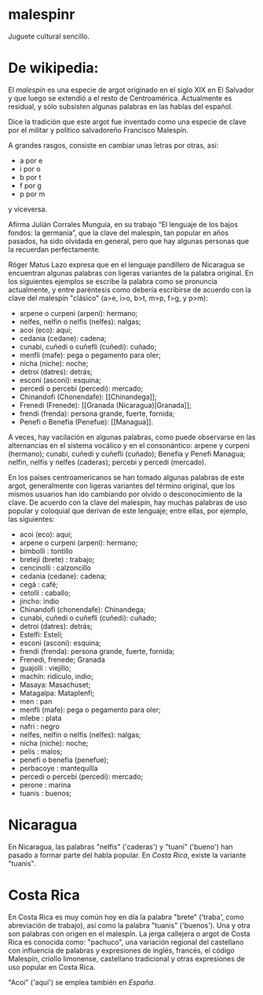 malespinr
=========

Juguete cultural sencillo.



De wikipedia:
=============

El *malespín* es una especie de argot originado en el siglo XIX en El Salvador y que luego se extendió a el resto de Centroamérica. Actualmente es residual, y sólo subsisten algunas palabras en las hablas del español. 



Dice la tradición que este argot fue inventado como una especie de clave por el militar y político salvadoreño Francisco Malespín.

A grandes rasgos, consiste en cambiar unas letras por otras, así:
* a por e
* i por o
* b por t
* f por g
* p por m

y viceversa. 


Afirma Julián Corrales Munguía, en su trabajo “El lenguaje de los bajos fondos: la germanía”, que la clave del malespín, tan popular en años pasados, ha sido olvidada en general, pero que hay algunas personas que la recuerdan perfectamente.

Róger Matus Lazo expresa que en el lenguaje pandillero de Nicaragua se encuentran algunas palabras con ligeras variantes de la palabra original. En los siguientes ejemplos se escribe la palabra como se pronuncia actualmente, y entre paréntesis como debería escribirse de acuerdo con la clave del malespín "clásico" (a>e, i>o, b>t, m>p, f>g, y p>m):
* arpene o curpeni (arpeni): hermano; 
* nelfes, nelfin o nelfis (nelfes): nalgas; 
* acoi (eco): aquí; 
* cedania (cedane): cadena; 
* cunabi, cuñedi o cuñefli (cuñedi): cuñado; 
* menfli (mafe): pega o pegamento para oler; 
* nicha (niche): noche; 
* detroi (datres): detrás; 
* esconi (asconi): esquina; 
* percedi o percebi (percedi): mercado; 
* Chinandofi (Chonendafe): [[Chinandega]]; 
* Frenedi (Frenede): [[Granada (Nicaragua)|Granada]]; 
* frendi (frenda): persona grande, fuerte, fornida; 
* Penefi o Benefia (Penefue): [[Managua]].

A veces, hay vacilación en algunas palabras, como puede observarse en las alternancias en el sistema vocálico y en el consonántico: arpene y curpeni (hermano); cunabi, cuñedi y cuñefli (cuñado); Benefia y Penefi Managua; nelfin, nelfis y nelfes (caderas); percebi y percedi (mercado).

En los países centroamericanos se han tomado algunas palabras de este argot, generalmente con ligeras variantes del término original, que los mismos usuarios han ido cambiando por olvido o desconocimiento de la clave. De acuerdo con la clave del malespín, hay muchas palabras de uso popular y coloquial que derivan de este lenguaje; entre ellas, por ejemplo, las siguientes:

* acoi (eco): aquí;
* arpene o curpeni (arpeni): hermano;
* bimbolli : tontillo
* breteji (brete) : trabajo;
* cencinolli : calzoncillo
* cedania (cedane): cadena;
* cegá : café;
* cetolli : caballo;
* jincho: indio
* Chinandofi (chonendafe): Chinandega;
* cunabi, cuñedi o cuñefli (cuñedi): cuñado;
* detroi (datres): detrás;
* Estelfi: Estelí;
* esconi (asconi): esquina;
* frendi (frenda): persona grande, fuerte, fornida;
* Frenedi, frenede; Granada
* guajolli : viejillo;
* machín: ridículo, indio;
* Masaya: Masachuset;
* Matagalpa: Mataplenfi;
* men : pan
* menfli (mafe): pega o pegamento para oler;
* mlebe : plata
* nafri : negro
* nelfes, nelfin o nelfis (nelfes): nalgas;
* nicha (niche): noche;
* pelis : malos;
* penefi o benefia (penefue);
* perbacoye : mantequilla
* percedi o percebi (percedi): mercado;
* perone : marina
* tuanis : buenos;

Nicaragua
=========
En Nicaragua, las palabras "nelfis" ('caderas') y "tuani" ('bueno') han pasado a formar parte del habla popular. En *Costa Rica*, existe la variante "tuanis".

Costa Rica
==========
En Costa Rica es muy común hoy en día la palabra "brete" ('traba', como abreviación de trabajo), así como la palabra "tuanis" ('buenos'). Una y otra son palabras con origen en el malespín. La jerga callejera o argot de Costa Rica es conocida como: "pachuco", una variación regional del castellano con influencia de palabras y expresiones de inglés, francés, el código Malespín, criollo limonense, castellano tradicional y otras expresiones de uso popular en Costa Rica.

"Acoi" ('aquí') se emplea también en *España*.
